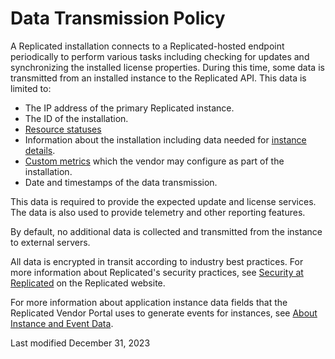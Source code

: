 # Data Transmission Policy

A Replicated installation connects to a Replicated-hosted endpoint periodically to perform various tasks including checking for updates and synchronizing the installed license properties. During this time, some data is transmitted from an installed instance to the Replicated API. This data is limited to:

- The IP address of the primary Replicated instance.
- The ID of the installation.
- [Resource statuses](/enterprise/status-viewing-details#resource-statuses)
- Information about the installation including data needed for [instance details](/vendor/instance-insights-details).
- [Custom metrics](/vendor/custom-metrics) which the vendor may configure as part of the installation.
- Date and timestamps of the data transmission.

This data is required to provide the expected update and license services. The data is also used to provide telemetry and other reporting features.

By default, no additional data is collected and transmitted from the instance to external servers.

All data is encrypted in transit according to industry best practices. For more information about Replicated's security practices, see [Security at Replicated](https://www.replicated.com/security/) on the Replicated website.

For more information about application instance data fields that the Replicated Vendor Portal uses to generate events for instances, see [About Instance and Event Data](/vendor/instance-insights-event-data).

Last modified December 31, 2023
